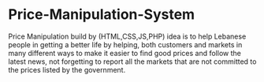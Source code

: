 # Price-Manipulation-System
Price Manipulation build by (HTML,CSS,JS,PHP) idea is to help Lebanese people in getting a better life by helping, both customers and markets in many different ways to make it easier to find good prices and follow the latest news, not forgetting to report all the markets that are not committed to the prices listed by the government.

